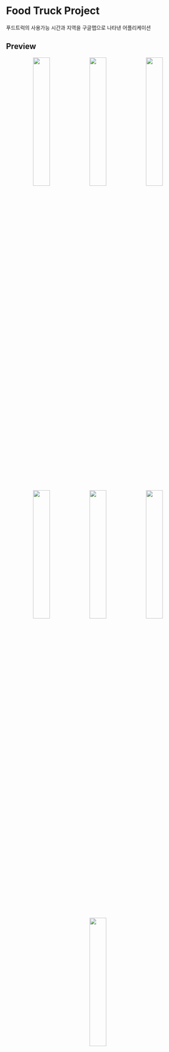 # Food Truck Project
푸드트럭의 사용가능 시간과 지역을 구글맵으로 나타낸 어플리케이션

## Preview
<p align="center" width=100%>
<img src="https://github.com/SFFK/FoodTruck/assets/118871189/1a7108d4-c5d8-4af3-93c0-f2adf90a84ce" width="30%"/>
<img src="https://github.com/SFFK/FoodTruck/assets/118871189/4d809b44-c075-4580-9e57-f832a2c1afb1" width="30%"/>
<img src="https://github.com/SFFK/FoodTruck/assets/118871189/9f6cba32-08b3-46df-8914-e6ff77b9d62f" width="30%"/>

<p align="center" width=100%>
<img src="https://github.com/SFFK/FoodTruck/assets/118871189/92226c63-0db5-4971-880b-ba81cc5e22da" width="30%"/>
<img src="https://github.com/SFFK/FoodTruck/assets/118871189/d40cf455-8d0a-4c6f-860a-f871b33f0de4" width="30%"/>
<img src="https://github.com/SFFK/FoodTruck/assets/118871189/0d04009c-de0a-444b-8415-404fd3b10ba1" width="30%"/>
<img src="https://github.com/SFFK/FoodTruck/assets/118871189/92cc4035-b1aa-4184-91b2-82176e3ec795" width="30%"/>
